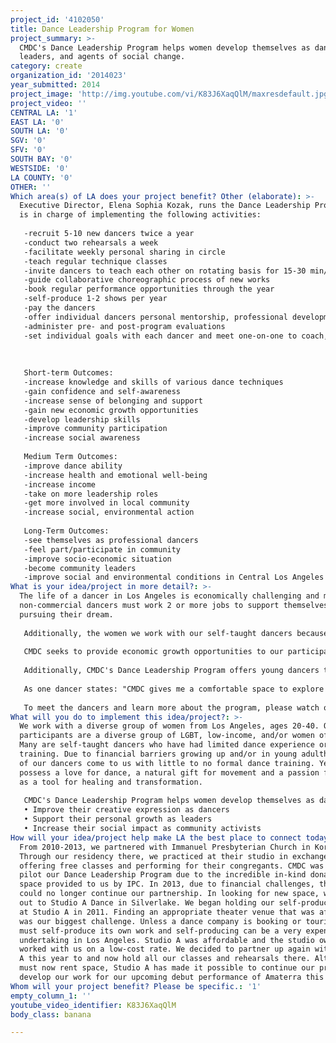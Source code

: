 ```yaml
---
project_id: '4102050'
title: Dance Leadership Program for Women
project_summary: >-
  CMDC's Dance Leadership Program helps women develop themselves as dancers,
  leaders, and agents of social change.
category: create
organization_id: '2014023'
year_submitted: 2014
project_image: 'http://img.youtube.com/vi/K83J6XaqQlM/maxresdefault.jpg'
project_video: ''
CENTRAL LA: '1'
EAST LA: '0'
SOUTH LA: '0'
SGV: '0'
SFV: '0'
SOUTH BAY: '0'
WESTSIDE: '0'
LA COUNTY: '0'
OTHER: ''
Which area(s) of LA does your project benefit? Other (elaborate): >-
  Executive Director, Elena Sophia Kozak, runs the Dance Leadership Program. She
  is in charge of implementing the following activities:
   
   -recruit 5-10 new dancers twice a year 
   -conduct two rehearsals a week 
   -facilitate weekly personal sharing in circle
   -teach regular technique classes
   -invite dancers to teach each other on rotating basis for 15-30 min/wk
   -guide collaborative choreographic process of new works 
   -book regular performance opportunities through the year
   -self-produce 1-2 shows per year 
   -pay the dancers 
   -offer individual dancers personal mentorship, professional development and growth opportunities within the company
   -administer pre- and post-program evaluations
   -set individual goals with each dancer and meet one-on-one to coach, assess, and help them reach their goals!
   
   
   
   Short-term Outcomes:
   -increase knowledge and skills of various dance techniques
   -gain confidence and self-awareness
   -increase sense of belonging and support
   -gain new economic growth opportunities
   -develop leadership skills
   -improve community participation 
   -increase social awareness 
   
   Medium Term Outcomes:
   -improve dance ability
   -increase health and emotional well-being
   -increase income 
   -take on more leadership roles
   -get more involved in local community
   -increase social, environmental action 
   
   Long-Term Outcomes:
   -see themselves as professional dancers
   -feel part/participate in community
   -improve socio-economic situation
   -become community leaders
   -improve social and environmental conditions in Central Los Angeles and beyond
What is your idea/project in more detail?: >-
  The life of a dancer in Los Angeles is economically challenging and many
  non-commercial dancers must work 2 or more jobs to support themselves while
  pursuing their dream. 
   
   Additionally, the women we work with our self-taught dancers because of the economic challenges they’ve experienced. Our dancers have encountered financial obstacles growing up and/or in young adulthood that have prevented them from receiving extensive dance training. Having low-income has created an economic barrier to becoming a working dancer in Los Angeles.
   
   CMDC seeks to provide economic growth opportunities to our participants that increase their income. By training our participants to become professional dancers with CMDC and by paying our dancers for their ongoing rehearsal and performance time, we hope to provide one model of what it looks like to help dancers thrive. 
   
   Additionally, CMDC's Dance Leadership Program offers young dancers the opportunity to receive holistic professional development training that supports them as leaders in whatever job or field they choose:
   
   As one dancer states: "CMDC gives me a comfortable space to explore that outlet and grow... It is constantly challenging me to be the best version of myself and pushes me to move outside of my own comfort zone. Dancing with CMDC has been transformative, healing, and radiantly inspiring. CMDC is a safe space where I have stepped into my power and gained confidence in my abilities. " ~Ginger Alleyne
   
   To meet the dancers and learn more about the program, please watch our video: http://www.criticalmassdancecompany.org/dance-leadership-program.html
What will you do to implement this idea/project?: >-
  We work with a diverse group of women from Los Angeles, ages 20-40. Our
  participants are a diverse group of LGBT, low-income, and/or women of color.
  Many are self-taught dancers who have had limited dance experience or
  training. Due to financial barriers growing up and/or in young adulthood, most
  of our dancers come to us with little to no formal dance training. Yet all
  possess a love for dance, a natural gift for movement and a passion for dance
  as a tool for healing and transformation. 
   
   CMDC's Dance Leadership Program helps women develop themselves as dancers, leaders, and agents of social change. Through our Dance Leadership Program, CMDC works with two diverse cohorts of women annually to:
   • Improve their creative expression as dancers
   • Support their personal growth as leaders
   • Increase their social impact as community activists
How will your idea/project help make LA the best place to connect today? In LA2050?: >-
  From 2010-2013, we partnered with Immanuel Presbyterian Church in Koreatown.
  Through our residency there, we practiced at their studio in exchange for
  offering free classes and performing for their congregants. CMDC was able to
  pilot our Dance Leadership Program due to the incredible in-kind donation of
  space provided to us by IPC. In 2013, due to financial challenges, the church
  could no longer continue our partnership. In looking for new space, we reached
  out to Studio A Dance in Silverlake. We began holding our self-produced shows
  at Studio A in 2011. Finding an appropriate theater venue that was affordable
  was our biggest challenge. Unless a dance company is booking or touring, it
  must self-produce its own work and self-producing can be a very expensive
  undertaking in Los Angeles. Studio A was affordable and the studio owner
  worked with us on a low-cost rate. We decided to partner up again with Studio
  A this year to and now hold all our classes and rehearsals there. Although we
  must now rent space, Studio A has made it possible to continue our program and
  develop our work for our upcoming debut performance of Amaterra this Fall.
Whom will your project benefit? Please be specific.: '1'
empty_column_1: ''
youtube_video_identifier: K83J6XaqQlM
body_class: banana

---
```

